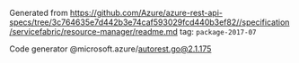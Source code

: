 Generated from https://github.com/Azure/azure-rest-api-specs/tree/3c764635e7d442b3e74caf593029fcd440b3ef82//specification/servicefabric/resource-manager/readme.md tag: `package-2017-07`

Code generator @microsoft.azure/autorest.go@2.1.175


